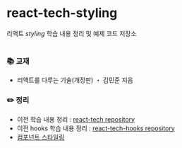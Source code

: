 # react-tech-styling
리액트 *styling* 학습 내용 정리 및 예제 코드 저장소
<br>
<br>
### 📚 교재
- 리액트를 다루는 기술(개정판) ・ 김민준 지음
### ✏️ 정리
- 이전 학습 내용 정리 : [react-tech repository](https://github.com/LimSeNa/react-tech)
- 이전 hooks 학습 내용 정리 : [react-tech-hooks repository](https://github.com/LimSeNa/react-tech-hooks)
- [컴포넌트 스타일링](https://ssena.notion.site/09-930c809fffd84c4a8bca56586eefa103) 
